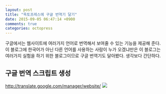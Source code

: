 ```yaml
---
layout: post
title: "옥토프레스에 구글 번역기 달기"
date: 2015-09-05 06:47:14 +0900
comments: true
categories: octopress
---
```

구글에서는 웹사이트에 여러가지 언어로 번역해서 보여줄 수 있는 기능을 제공해 준다.
이 블로그에 한국어가 아닌 다른 언어를 사용하는 사람이 누가 오겠냐만은 이 블로그는 여러가지 실험을 하기 위한 블로그이므로 구글 번역기도 달아봤다. 생각보다 간단하다.

## 구글 번역 스크립트 생성
http://translate.google.com/manager/website/
![](../2015-09-05-octopress-google-translate-1)